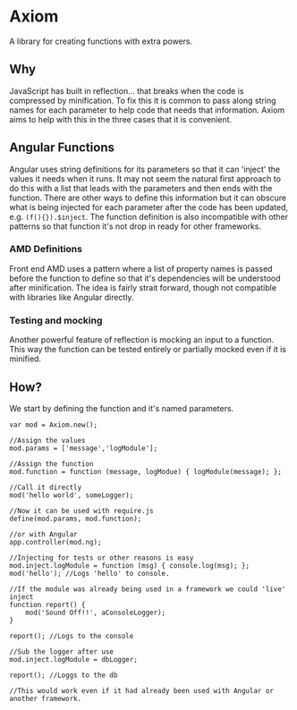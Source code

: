 # Axiom
A library for creating functions with extra powers.

## Why
JavaScript has built in reflection... that breaks when the code is compressed by minification. To fix this it is common to pass along string names for each parameter to help code that needs that information. Axiom aims to help with this in the three cases that it is convenient.

## Angular Functions
Angular uses string definitions for its parameters so that it can 'inject' the values it needs when it runs. It may not seem the natural first approach to do this with a list that leads with the parameters and then ends with the function. There are other ways to define this information but it can obscure what is being injected for each parameter after the code has been updated, e.g. `(f(){}).$inject`. The function definition is also incompatible with other patterns so that function it's not drop in ready for other frameworks.

### AMD Definitions
Front end AMD uses a pattern where a list of property names is passed before the function to define so that it's dependencies will be understood after minification. The idea is fairly strait forward, though not compatible with libraries like Angular directly.

### Testing and mocking
Another powerful feature of reflection is mocking an input to a function. This way the function can be tested entirely or partially mocked even if it is minified.

## How?
We start by defining the function and it's named parameters.

```
var mod = Axiom.new();

//Assign the values
mod.params = ['message','logModule'];

//Assign the function
mod.function = function (message, logModue) { logModule(message); };

//Call it directly
mod('hello world', someLogger);

//Now it can be used with require.js
define(mod.params, mod.function);

//or with Angular
app.controller(mod.ng);

//Injecting for tests or other reasons is easy
mod.inject.logModule = function (msg) { console.log(msg); };
mod('hello'); //Logs 'hello' to console.

//If the module was already being used in a framework we could 'live' inject
function report() {
    mod('Sound Off!!', aConsoleLogger);
}

report(); //Logs to the console

//Sub the logger after use
mod.inject.logModule = dbLogger;

report(); //Loggs to the db

//This would work even if it had already been used with Angular or another framework.
